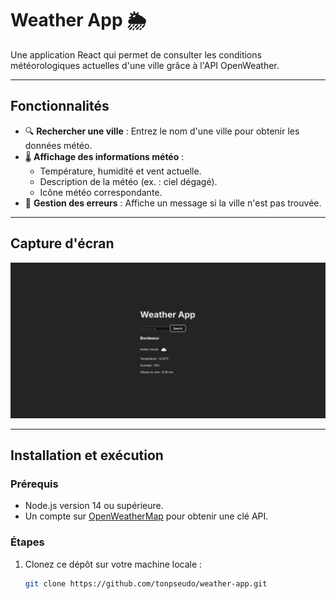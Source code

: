 # Weather App 🌦️

Une application React qui permet de consulter les conditions météorologiques actuelles d'une ville grâce à l'API OpenWeather.

---

## Fonctionnalités
- 🔍 **Rechercher une ville** : Entrez le nom d'une ville pour obtenir les données météo.
- 🌡️ **Affichage des informations météo** :
  - Température, humidité et vent actuelle.
  - Description de la météo (ex. : ciel dégagé).
  - Icône météo correspondante.
- 🚨 **Gestion des erreurs** : Affiche un message si la ville n'est pas trouvée.

---

## Capture d'écran
![Weather App Screenshot](src/assets/screenshot-app.png)

---

## Installation et exécution

### Prérequis
- Node.js version 14 ou supérieure.
- Un compte sur [OpenWeatherMap](https://openweathermap.org/) pour obtenir une clé API.

### Étapes
1. Clonez ce dépôt sur votre machine locale :
   ```bash
   git clone https://github.com/tonpseudo/weather-app.git
